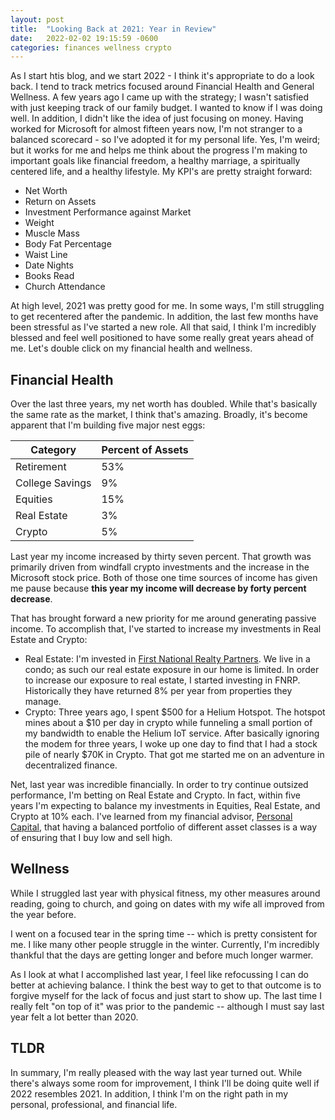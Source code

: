 ```yaml
---
layout: post
title:  "Looking Back at 2021: Year in Review"
date:   2022-02-02 19:15:59 -0600
categories: finances wellness crypto
---
```

As I start htis blog, and we start 2022 - I think it's appropriate to do a look back.  I tend to track metrics focused around Financial Health and General Wellness.  A few years ago I came up with the strategy; I wasn't satisfied with just keeping track of our family budget.  I wanted to know if I was doing well.  In addition, I didn't like the idea of just focusing on money.  Having worked for Microsoft for almost fifteen years now, I'm not stranger to a balanced scorecard - so I've adopted it for my personal life.  Yes, I'm weird; but it works for me and helps me think about the progress I'm making to important goals like financial freedom, a healthy marriage, a spiritually centered life, and a healthy lifestyle.  My KPI's are pretty straight forward:
- Net Worth
- Return on Assets
- Investment Performance against Market
- Weight
- Muscle Mass
- Body Fat Percentage
- Waist Line
- Date Nights
- Books Read
- Church Attendance

At high level, 2021 was pretty good for me. In some ways, I'm still struggling to get recentered after the pandemic. In addition, the last few months have been stressful as I've started a new role. All that said, I think I'm incredibly blessed and feel well positioned to have some really great years ahead of me. Let's double click on my financial health and wellness.

## Financial Health
Over the last three years, my net worth has doubled. While that's basically the same rate as the market, I think that's amazing. Broadly, it's become apparent that I'm building five major nest eggs:

| Category | Percent of Assets |
| --- | --- |
| Retirement | 53% | 
| College Savings | 9% |
| Equities | 15% |
| Real Estate | 3% |
| Crypto | 5% | 

Last year my income increased by thirty seven percent. That growth was primarily driven from windfall crypto investments and the increase in the Microsoft stock price.  Both of those one time sources of income has given me pause because **this year my income will decrease by forty percent decrease**. 

That has brought forward a new priority for me around generating passive income. To accomplish that, I've started to increase my investments in Real Estate and Crypto:
- Real Estate: I'm invested in [First National Realty Partners](https://www.fnrpusa.com "A Commercial Real Estate Private Equity Firm"). We live in a condo; as such our real estate exposure in our home is limited.  In order to increase our exposure to real estate, I started investing in FNRP. Historically they have returned 8% per year from properties they manage. 
- Crypto: Three years ago, I spent $500 for a Helium Hotspot. The hotspot mines about a $10 per day in crypto while funneling a small portion of my bandwidth to enable the Helium IoT service. After basically ignoring the modem for three years, I woke up one day to find that I had a stock pile of nearly $70K in Crypto.  That got me started me on an adventure in decentralized finance.  

Net, last year was incredible financially.  In order to try continue outsized performance, I'm betting on Real Estate and Crypto.  In fact, within five years I'm expecting to balance my investments in Equities, Real Estate, and Crypto at 10% each.  I've learned from my financial advisor, [Personal Capital](https://pcap.link/avinashsujee "A Dedicated Team To Help Clients Reach Their Financial Goals"), that having a balanced portfolio of different asset classes is a way of ensuring that I buy low and sell high.

## Wellness
While I struggled last year with physical fitness, my other measures around reading, going to church, and going on dates with my wife all improved from the year before.  

I went on a focused tear in the spring time -- which is pretty consistent for me.  I like many other people struggle in the winter.  Currently, I'm incredibly thankful that the days are getting longer and before much longer warmer.  

As I look at what I accomplished last year, I feel like refocussing I can do better at achieving balance.  I think the best way to get to that outcome is to forgive myself for the lack of focus and just start to show up.  The last time I really felt "on top of it" was prior to the pandemic -- although I must say last year felt a lot better than 2020.

## TLDR
In summary, I'm really pleased with the way last year turned out.  While there's always some room for improvement, I think I'll be doing quite well if 2022 resembles 2021.  In addition, I think I'm on the right path in my personal, professional, and financial life.